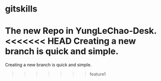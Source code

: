 # gitskills
The new Repo in YungLeChao-Desk.
<<<<<<< HEAD
Creating a new branch is quick and simple.
=======

Creating a new branch is quick and simple.
>>>>>>> feature1
